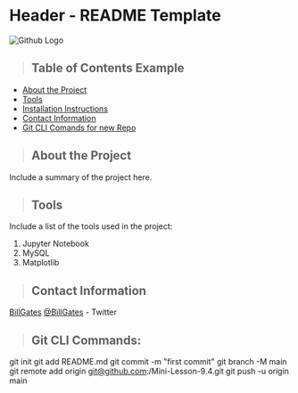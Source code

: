 # Header - README Template

![Github Logo](https://github.githubassets.com/images/modules/logos_page/Octocat.png "Github logo - markdown")

>## Table of Contents Example
* [About the Project](#about_the_project)
* [Tools](#tools)
* [Installation Instructions](#installation_instructions)
* [Contact Information](#contact)
* [Git CLI Comands for new Repo](#"Create_git_repo")



<a class="anchor" id="about_the_project"></a>
>## About the Project
Include a summary of the project here.

<a class="anchor" id="tools"></a>
>## Tools
Include a list of the tools used in the project:
1. Jupyter Notebook
2. MySQL
3. Matplotlib


<a class="anchor" id="contact"></a>
>## Contact Information
[BillGates](https://www.linkedin.com/in/williamhgates/detail/recent-activity/posts/)
[@BillGates](https://twitter.com/BillGates) - Twitter

<a class="anchor" id="Create_git_repo"></a>
>## Git CLI Commands:

git init
git add README.md
git commit -m "first commit"
git branch -M main
git remote add origin git@github.com:<your GitHub username>/Mini-Lesson-9.4.git
git push -u origin main